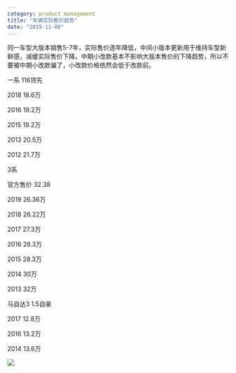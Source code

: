 ```yaml
---
category: product management
title: "车辆实际售价趋势"
date: "2019-11-06"
---
```


同一车型大版本销售5-7年，实际售价逐年降低，中间小版本更新用于维持车型新鲜感，减缓实际售价下降。中期小改款基本不影响大版本售价的下降趋势，所以不要被中期小改款骗了，小改款价格依然会低于改款前。 

一系 116领先 

2018 18.6万 

2016 19.2万 

2015 19.2万 

2013 20.5万

2012 21.7万 

3系 

官方售价 32.38 

2019 26.36万 

2018 26.22万 

2017 27.3万 

2016 28.3万 

2015 28.3万 

2014 30万 

2013 32万 

马自达3 1.5自豪 

2017 12.8万 

2016 13.2万 

2014 13.6万

![](https://goooooouwa.oss-cn-beijing.aliyuncs.com/img/CxDVVyj.png)
